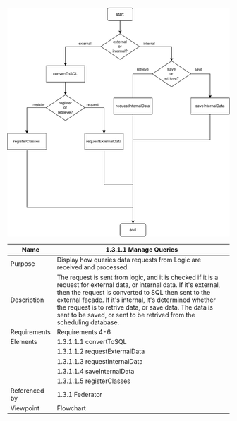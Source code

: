 ![1.3.1.1 Manage Queries](TeamOneFiles/1.3.1.1%20Manage%20Queries.svg)

| Name | 1.3.1.1 Manage Queries |
| ----------- | ----------- |
| Purpose | Display how queries data requests from Logic are received and processed. |
| Description | The request is sent from logic, and it is checked if it is a request for external data, or internal data. If it's external, then the request is converted to SQL then sent to the external façade. If it's internal, it's determined whether the request is to retrive data, or save data. The data is sent to be saved, or sent to be retrived from the scheduling database. |
| Requirements | Requirements 4-6 |
| Elements | 1.3.1.1.1 convertToSQL|
|          | 1.3.1.1.2 requestExternalData |
|          | 1.3.1.1.3 requestInternalData |
|          | 1.3.1.1.4 saveInternalData |
|          | 1.3.1.1.5 registerClasses |
| Referenced by | 1.3.1 Federator |
| Viewpoint | Flowchart |
